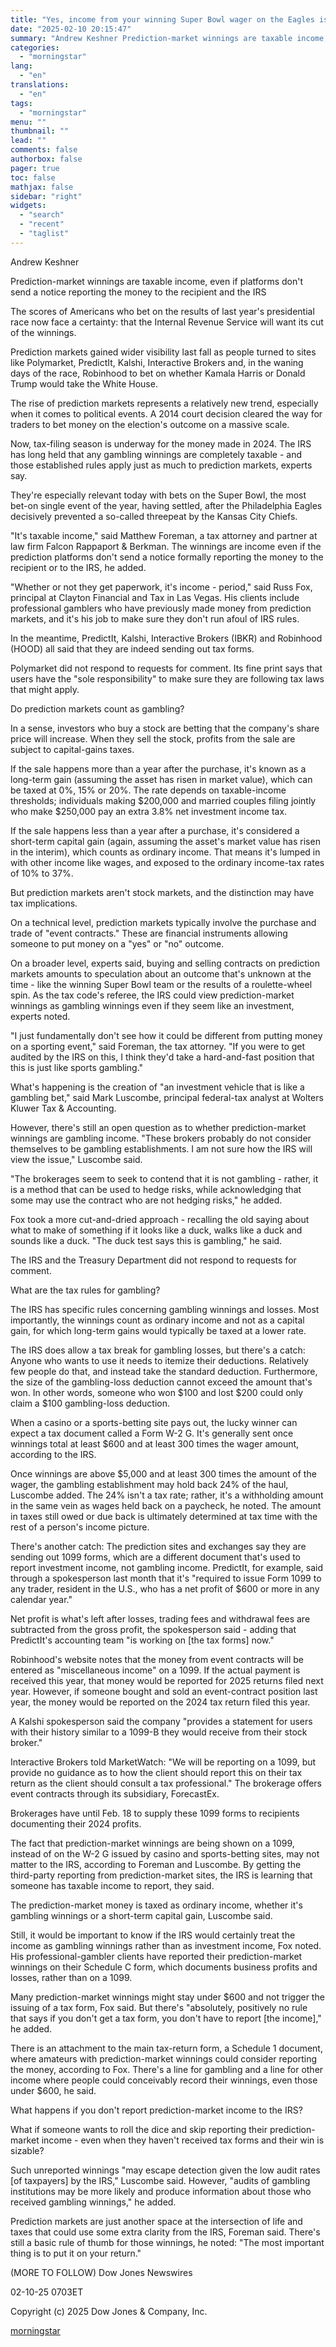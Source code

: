```yaml
---
title: "Yes, income from your winning Super Bowl wager on the Eagles is taxable. So were winning bets on the election in November."
date: "2025-02-10 20:15:47"
summary: "Andrew Keshner Prediction-market winnings are taxable income, even if platforms don't send a notice reporting the money to the recipient and the IRS The scores of Americans who bet on the results of last year's presidential race now face a certainty: that the Internal Revenue Service will want its cut..."
categories:
  - "morningstar"
lang:
  - "en"
translations:
  - "en"
tags:
  - "morningstar"
menu: ""
thumbnail: ""
lead: ""
comments: false
authorbox: false
pager: true
toc: false
mathjax: false
sidebar: "right"
widgets:
  - "search"
  - "recent"
  - "taglist"
---
```


Andrew Keshner

Prediction-market winnings are taxable income, even if platforms don't send a notice reporting the money to the recipient and the IRS

The scores of Americans who bet on the results of last year's presidential race now face a certainty: that the Internal Revenue Service will want its cut of the winnings.

Prediction markets gained wider visibility last fall as people turned to sites like Polymarket, PredictIt, Kalshi, Interactive Brokers and, in the waning days of the race, Robinhood to bet on whether Kamala Harris or Donald Trump would take the White House.

The rise of prediction markets represents a relatively new trend, especially when it comes to political events. A 2014 court decision cleared the way for traders to bet money on the election's outcome on a massive scale.

Now, tax-filing season is underway for the money made in 2024. The IRS has long held that any gambling winnings are completely taxable - and those established rules apply just as much to prediction markets, experts say.

They're especially relevant today with bets on the Super Bowl, the most bet-on single event of the year, having settled, after the Philadelphia Eagles decisively prevented a so-called threepeat by the Kansas City Chiefs.

"It's taxable income," said Matthew Foreman, a tax attorney and partner at law firm Falcon Rappaport & Berkman. The winnings are income even if the prediction platforms don't send a notice formally reporting the money to the recipient or to the IRS, he added.

"Whether or not they get paperwork, it's income - period," said Russ Fox, principal at Clayton Financial and Tax in Las Vegas. His clients include professional gamblers who have previously made money from prediction markets, and it's his job to make sure they don't run afoul of IRS rules.

In the meantime, PredictIt, Kalshi, Interactive Brokers (IBKR) and Robinhood (HOOD) all said that they are indeed sending out tax forms.

Polymarket did not respond to requests for comment. Its fine print says that users have the "sole responsibility" to make sure they are following tax laws that might apply.

Do prediction markets count as gambling?

In a sense, investors who buy a stock are betting that the company's share price will increase. When they sell the stock, profits from the sale are subject to capital-gains taxes.

If the sale happens more than a year after the purchase, it's known as a long-term gain (assuming the asset has risen in market value), which can be taxed at 0%, 15% or 20%. The rate depends on taxable-income thresholds; individuals making $200,000 and married couples filing jointly who make $250,000 pay an extra 3.8% net investment income tax.

If the sale happens less than a year after a purchase, it's considered a short-term capital gain (again, assuming the asset's market value has risen in the interim), which counts as ordinary income. That means it's lumped in with other income like wages, and exposed to the ordinary income-tax rates of 10% to 37%.

But prediction markets aren't stock markets, and the distinction may have tax implications.

On a technical level, prediction markets typically involve the purchase and trade of "event contracts." These are financial instruments allowing someone to put money on a "yes" or "no" outcome.

On a broader level, experts said, buying and selling contracts on prediction markets amounts to speculation about an outcome that's unknown at the time - like the winning Super Bowl team or the results of a roulette-wheel spin. As the tax code's referee, the IRS could view prediction-market winnings as gambling winnings even if they seem like an investment, experts noted.

"I just fundamentally don't see how it could be different from putting money on a sporting event," said Foreman, the tax attorney. "If you were to get audited by the IRS on this, I think they'd take a hard-and-fast position that this is just like sports gambling."

What's happening is the creation of "an investment vehicle that is like a gambling bet," said Mark Luscombe, principal federal-tax analyst at Wolters Kluwer Tax & Accounting.

However, there's still an open question as to whether prediction-market winnings are gambling income. "These brokers probably do not consider themselves to be gambling establishments. I am not sure how the IRS will view the issue," Luscombe said.

"The brokerages seem to seek to contend that it is not gambling - rather, it is a method that can be used to hedge risks, while acknowledging that some may use the contract who are not hedging risks," he added.

Fox took a more cut-and-dried approach - recalling the old saying about what to make of something if it looks like a duck, walks like a duck and sounds like a duck. "The duck test says this is gambling," he said.

The IRS and the Treasury Department did not respond to requests for comment.

What are the tax rules for gambling?

The IRS has specific rules concerning gambling winnings and losses. Most importantly, the winnings count as ordinary income and not as a capital gain, for which long-term gains would typically be taxed at a lower rate.

The IRS does allow a tax break for gambling losses, but there's a catch: Anyone who wants to use it needs to itemize their deductions. Relatively few people do that, and instead take the standard deduction. Furthermore, the size of the gambling-loss deduction cannot exceed the amount that's won. In other words, someone who won $100 and lost $200 could only claim a $100 gambling-loss deduction.

When a casino or a sports-betting site pays out, the lucky winner can expect a tax document called a Form W-2 G. It's generally sent once winnings total at least $600 and at least 300 times the wager amount, according to the IRS.

Once winnings are above $5,000 and at least 300 times the amount of the wager, the gambling establishment may hold back 24% of the haul, Luscombe added. The 24% isn't a tax rate; rather, it's a withholding amount in the same vein as wages held back on a paycheck, he noted. The amount in taxes still owed or due back is ultimately determined at tax time with the rest of a person's income picture.

There's another catch: The prediction sites and exchanges say they are sending out 1099 forms, which are a different document that's used to report investment income, not gambling income. PredictIt, for example, said through a spokesperson last month that it's "required to issue Form 1099 to any trader, resident in the U.S., who has a net profit of $600 or more in any calendar year."

Net profit is what's left after losses, trading fees and withdrawal fees are subtracted from the gross profit, the spokesperson said - adding that PredictIt's accounting team "is working on [the tax forms] now."

Robinhood's website notes that the money from event contracts will be entered as "miscellaneous income" on a 1099. If the actual payment is received this year, that money would be reported for 2025 returns filed next year. However, if someone bought and sold an event-contract position last year, the money would be reported on the 2024 tax return filed this year.

A Kalshi spokesperson said the company "provides a statement for users with their history similar to a 1099-B they would receive from their stock broker."

Interactive Brokers told MarketWatch: "We will be reporting on a 1099, but provide no guidance as to how the client should report this on their tax return as the client should consult a tax professional." The brokerage offers event contracts through its subsidiary, ForecastEx.

Brokerages have until Feb. 18 to supply these 1099 forms to recipients documenting their 2024 profits.

The fact that prediction-market winnings are being shown on a 1099, instead of on the W-2 G issued by casino and sports-betting sites, may not matter to the IRS, according to Foreman and Luscombe. By getting the third-party reporting from prediction-market sites, the IRS is learning that someone has taxable income to report, they said.

The prediction-market money is taxed as ordinary income, whether it's gambling winnings or a short-term capital gain, Luscombe said.

Still, it would be important to know if the IRS would certainly treat the income as gambling winnings rather than as investment income, Fox noted. His professional-gambler clients have reported their prediction-market winnings on their Schedule C form, which documents business profits and losses, rather than on a 1099.

Many prediction-market winnings might stay under $600 and not trigger the issuing of a tax form, Fox said. But there's "absolutely, positively no rule that says if you don't get a tax form, you don't have to report [the income]," he added.

There is an attachment to the main tax-return form, a Schedule 1 document, where amateurs with prediction-market winnings could consider reporting the money, according to Fox. There's a line for gambling and a line for other income where people could conceivably record their winnings, even those under $600, he said.

What happens if you don't report prediction-market income to the IRS?

What if someone wants to roll the dice and skip reporting their prediction-market income - even when they haven't received tax forms and their win is sizable?

Such unreported winnings "may escape detection given the low audit rates [of taxpayers] by the IRS," Luscombe said. However, "audits of gambling institutions may be more likely and produce information about those who received gambling winnings," he added.

Prediction markets are just another space at the intersection of life and taxes that could use some extra clarity from the IRS, Foreman said. There's still a basic rule of thumb for those winnings, he noted: "The most important thing is to put it on your return."

(MORE TO FOLLOW) Dow Jones Newswires

02-10-25 0703ET

Copyright (c) 2025 Dow Jones & Company, Inc.

[morningstar](https://www.morningstar.com/news/marketwatch/2025021041/yes-income-from-your-winning-super-bowl-wager-on-the-eagles-is-taxable-so-were-winning-bets-on-the-election-in-november)
